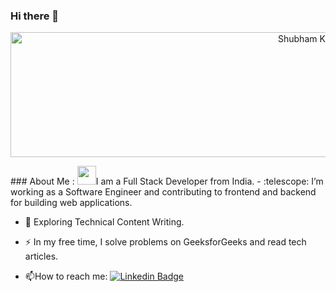 ### Hi there 👋

<p align="center">
  <img src="https://github.com/Shubhamindev/Shubhamindev/blob/main/Shubham%20kumar.png" alt="Shubham Kumar Banner" height="200" width="1000">
</p>
### About Me :
<img src="https://media.giphy.com/media/WUlplcMpOCEmTGBtBW/giphy.gif" width="30">I am a Full Stack Developer  from India.
- :telescope: I’m working as a Software Engineer and contributing to frontend and backend for building web applications.

- :seedling: Exploring Technical Content Writing.

- :zap: In my free time, I solve problems on GeeksforGeeks and read tech articles.

- :mailbox:How to reach me: [![Linkedin Badge](https://img.shields.io/badge/-kakbar-blue?style=flat&logo=Linkedin&logoColor=white)](your-linkedin-url)
